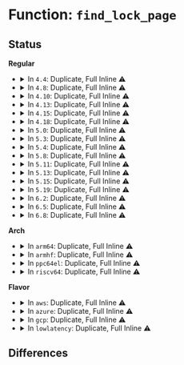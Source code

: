 # Function: <code>find_lock_page</code>

## Status
<b>Regular</b>
<ul>
<li>
<details>
<summary>In <code>4.4</code>: Duplicate, Full Inline ⚠️</summary>

**Collision:** Static Duplication

**Inline:** Full

**Transformation:** False

**Instances:**

```
In mm/truncate.c (ffffffff8119e631)
Location: include/linux/pagemap.h:299
Inline: True
Inline callers:
  - mm/truncate.c:truncate_inode_pages_range
  - mm/truncate.c:truncate_inode_pages_range
```
```
In mm/hugetlb.c (ffffffff811def0d)
Location: include/linux/pagemap.h:299
Inline: True
Inline callers:
  - mm/hugetlb.c:hugetlb_fault
  - mm/hugetlb.c:hugetlb_fault
```
```
In fs/dax.c (ffffffff8125dffb)
Location: include/linux/pagemap.h:299
Inline: True
Inline callers:
  - fs/dax.c:__dax_fault
```
```
In fs/ext4/inode.c (ffffffff8129ebf0)
Location: include/linux/pagemap.h:299
Inline: True
Inline callers:
  - fs/ext4/inode.c:ext4_setattr
```
```
In fs/hugetlbfs/inode.c (ffffffff812f3c95)
Location: include/linux/pagemap.h:299
Inline: True
Inline callers:
  - fs/hugetlbfs/inode.c:hugetlbfs_read_iter
```
</details>
</li>
<li>
<details>
<summary>In <code>4.8</code>: Duplicate, Full Inline ⚠️</summary>

**Collision:** Static Duplication

**Inline:** Full

**Transformation:** False

**Instances:**

```
In mm/truncate.c (ffffffff811b4e38)
Location: include/linux/pagemap.h:271
Inline: True
Inline callers:
  - mm/truncate.c:truncate_inode_pages_range
  - mm/truncate.c:truncate_inode_pages_range
```
```
In mm/shmem.c (ffffffff811bfddd)
Location: include/linux/pagemap.h:271
Inline: True
Inline callers:
  - mm/shmem.c:shmem_unused_huge_shrink
```
```
In mm/hugetlb.c (ffffffff811fd3d6)
Location: include/linux/pagemap.h:271
Inline: True
Inline callers:
  - mm/hugetlb.c:hugetlb_fault
  - mm/hugetlb.c:hugetlb_fault
```
```
In fs/ext4/inode.c (ffffffff812cd1aa)
Location: include/linux/pagemap.h:271
Inline: True
Inline callers:
  - fs/ext4/inode.c:ext4_setattr
```
```
In fs/hugetlbfs/inode.c (ffffffff81328271)
Location: include/linux/pagemap.h:271
Inline: True
Inline callers:
  - fs/hugetlbfs/inode.c:hugetlbfs_read_iter
```
</details>
</li>
<li>
<details>
<summary>In <code>4.10</code>: Duplicate, Full Inline ⚠️</summary>

**Collision:** Static Duplication

**Inline:** Full

**Transformation:** False

**Instances:**

```
In mm/truncate.c (ffffffff811c5459)
Location: include/linux/pagemap.h:281
Inline: True
Inline callers:
  - mm/truncate.c:truncate_inode_pages_range
  - mm/truncate.c:truncate_inode_pages_range
```
```
In mm/shmem.c (ffffffff811d0653)
Location: include/linux/pagemap.h:281
Inline: True
Inline callers:
  - mm/shmem.c:shmem_unused_huge_shrink
```
```
In mm/hugetlb.c (ffffffff8120dea5)
Location: include/linux/pagemap.h:281
Inline: True
Inline callers:
  - mm/hugetlb.c:hugetlb_fault
  - mm/hugetlb.c:hugetlb_fault
```
```
In fs/ext4/inode.c (ffffffff812e2f26)
Location: include/linux/pagemap.h:281
Inline: True
Inline callers:
  - fs/ext4/inode.c:ext4_setattr
```
```
In fs/hugetlbfs/inode.c (ffffffff8133dfc1)
Location: include/linux/pagemap.h:281
Inline: True
Inline callers:
  - fs/hugetlbfs/inode.c:hugetlbfs_read_iter
```
</details>
</li>
<li>
<details>
<summary>In <code>4.13</code>: Duplicate, Full Inline ⚠️</summary>

**Collision:** Static Duplication

**Inline:** Full

**Transformation:** False

**Instances:**

```
In mm/truncate.c (ffffffff811cd902)
Location: include/linux/pagemap.h:297
Inline: True
Inline callers:
  - mm/truncate.c:truncate_inode_pages_range
  - mm/truncate.c:truncate_inode_pages_range
```
```
In mm/shmem.c (ffffffff811d8aed)
Location: include/linux/pagemap.h:297
Inline: True
Inline callers:
  - mm/shmem.c:shmem_unused_huge_shrink
```
```
In mm/hugetlb.c (ffffffff81219e1a)
Location: include/linux/pagemap.h:297
Inline: True
Inline callers:
  - mm/hugetlb.c:hugetlb_fault
  - mm/hugetlb.c:hugetlb_no_page
```
```
In fs/ext4/inode.c (ffffffff813074b1)
Location: include/linux/pagemap.h:297
Inline: True
Inline callers:
  - fs/ext4/inode.c:ext4_setattr
```
```
In fs/hugetlbfs/inode.c (ffffffff81352c4b)
Location: include/linux/pagemap.h:297
Inline: True
Inline callers:
  - fs/hugetlbfs/inode.c:hugetlbfs_read_iter
```
</details>
</li>
<li>
<details>
<summary>In <code>4.15</code>: Duplicate, Full Inline ⚠️</summary>

**Collision:** Static Duplication

**Inline:** Full

**Transformation:** False

**Instances:**

```
In mm/truncate.c (ffffffff811e2bee)
Location: include/linux/pagemap.h:294
Inline: True
Inline callers:
  - mm/truncate.c:truncate_inode_pages_range
  - mm/truncate.c:truncate_inode_pages_range
```
```
In mm/hugetlb.c (ffffffff81234eea)
Location: include/linux/pagemap.h:294
Inline: True
Inline callers:
  - mm/hugetlb.c:hugetlb_fault
  - mm/hugetlb.c:hugetlb_no_page
```
```
In fs/ext4/inode.c (ffffffff8132c09f)
Location: include/linux/pagemap.h:294
Inline: True
Inline callers:
  - fs/ext4/inode.c:ext4_setattr
```
```
In fs/hugetlbfs/inode.c (ffffffff8137777b)
Location: include/linux/pagemap.h:294
Inline: True
Inline callers:
  - fs/hugetlbfs/inode.c:hugetlbfs_read_iter
```
</details>
</li>
<li>
<details>
<summary>In <code>4.18</code>: Duplicate, Full Inline ⚠️</summary>

**Collision:** Static Duplication

**Inline:** Full

**Transformation:** False

**Instances:**

```
In mm/truncate.c (ffffffff8120419f)
Location: include/linux/pagemap.h:294
Inline: True
Inline callers:
  - mm/truncate.c:truncate_inode_pages_range
  - mm/truncate.c:truncate_inode_pages_range
```
```
In mm/hugetlb.c (ffffffff81257ce9)
Location: include/linux/pagemap.h:294
Inline: True
Inline callers:
  - mm/hugetlb.c:hugetlb_fault
  - mm/hugetlb.c:hugetlb_no_page
```
```
In fs/ext4/inode.c (ffffffff8135a639)
Location: include/linux/pagemap.h:294
Inline: True
Inline callers:
  - fs/ext4/inode.c:ext4_setattr
```
```
In fs/hugetlbfs/inode.c (ffffffff813a5b8e)
Location: include/linux/pagemap.h:294
Inline: True
Inline callers:
  - fs/hugetlbfs/inode.c:hugetlbfs_read_iter
```
</details>
</li>
<li>
<details>
<summary>In <code>5.0</code>: Duplicate, Full Inline ⚠️</summary>

**Collision:** Static Duplication

**Inline:** Full

**Transformation:** False

**Instances:**

```
In mm/truncate.c (ffffffff81216b5f)
Location: include/linux/pagemap.h:294
Inline: True
Inline callers:
  - mm/truncate.c:truncate_inode_pages_range
  - mm/truncate.c:truncate_inode_pages_range
```
```
In mm/hugetlb.c (ffffffff8126c3a2)
Location: include/linux/pagemap.h:294
Inline: True
Inline callers:
  - mm/hugetlb.c:hugetlb_fault
  - mm/hugetlb.c:hugetlb_no_page
```
```
In fs/ext4/inode.c (ffffffff81372985)
Location: include/linux/pagemap.h:294
Inline: True
Inline callers:
  - fs/ext4/inode.c:ext4_setattr
```
```
In fs/hugetlbfs/inode.c (ffffffff813bee25)
Location: include/linux/pagemap.h:294
Inline: True
Inline callers:
  - fs/hugetlbfs/inode.c:hugetlbfs_read_iter
```
```
In fs/fuse/readdir.c (ffffffff813e9d6b)
Location: include/linux/pagemap.h:294
Inline: True
Inline callers:
  - fs/fuse/readdir.c:fuse_emit
```
</details>
</li>
<li>
<details>
<summary>In <code>5.3</code>: Duplicate, Full Inline ⚠️</summary>

**Collision:** Static Duplication

**Inline:** Full

**Transformation:** False

**Instances:**

```
In mm/truncate.c (ffffffff81225ec1)
Location: include/linux/pagemap.h:282
Inline: True
Inline callers:
  - mm/truncate.c:pagecache_isize_extended
  - mm/truncate.c:truncate_inode_pages_range
  - mm/truncate.c:truncate_inode_pages_range
```
```
In mm/hugetlb.c (ffffffff81287753)
Location: include/linux/pagemap.h:282
Inline: True
Inline callers:
  - mm/hugetlb.c:hugetlb_fault
  - mm/hugetlb.c:hugetlb_no_page
```
```
In fs/ext4/inode.c (ffffffff8139bd8d)
Location: include/linux/pagemap.h:282
Inline: True
Inline callers:
  - fs/ext4/inode.c:ext4_setattr
```
```
In fs/hugetlbfs/inode.c (ffffffff813e96a0)
Location: include/linux/pagemap.h:282
Inline: True
Inline callers:
  - fs/hugetlbfs/inode.c:hugetlbfs_read_iter
```
```
In fs/fuse/readdir.c (ffffffff81415ed4)
Location: include/linux/pagemap.h:282
Inline: True
Inline callers:
  - fs/fuse/readdir.c:fuse_emit
```
</details>
</li>
<li>
<details>
<summary>In <code>5.4</code>: Duplicate, Full Inline ⚠️</summary>

**Collision:** Static Duplication

**Inline:** Full

**Transformation:** False

**Instances:**

```
In mm/truncate.c (ffffffff8123438f)
Location: include/linux/pagemap.h:282
Inline: True
Inline callers:
  - mm/truncate.c:truncate_inode_pages_range
  - mm/truncate.c:truncate_inode_pages_range
```
```
In mm/hugetlb.c (ffffffff81297363)
Location: include/linux/pagemap.h:282
Inline: True
Inline callers:
  - mm/hugetlb.c:hugetlb_fault
  - mm/hugetlb.c:hugetlb_no_page
```
```
In mm/khugepaged.c (ffffffff812bc469)
Location: include/linux/pagemap.h:282
Inline: True
Inline callers:
  - mm/khugepaged.c:collapse_file
```
```
In fs/ext4/inode.c (ffffffff813b4895)
Location: include/linux/pagemap.h:282
Inline: True
Inline callers:
  - fs/ext4/inode.c:ext4_setattr
```
```
In fs/hugetlbfs/inode.c (ffffffff81403740)
Location: include/linux/pagemap.h:282
Inline: True
Inline callers:
  - fs/hugetlbfs/inode.c:hugetlbfs_read_iter
```
```
In fs/fuse/readdir.c (ffffffff8142fdb4)
Location: include/linux/pagemap.h:282
Inline: True
Inline callers:
  - fs/fuse/readdir.c:fuse_emit
```
</details>
</li>
<li>
<details>
<summary>In <code>5.8</code>: Duplicate, Full Inline ⚠️</summary>

**Collision:** Static Duplication

**Inline:** Full

**Transformation:** False

**Instances:**

```
In mm/truncate.c (ffffffff81261347)
Location: include/linux/pagemap.h:320
Inline: True
Inline callers:
  - mm/truncate.c:pagecache_isize_extended
  - mm/truncate.c:truncate_inode_pages_range
  - mm/truncate.c:truncate_inode_pages_range
```
```
In mm/hugetlb.c (ffffffff812ca94d)
Location: include/linux/pagemap.h:320
Inline: True
Inline callers:
  - mm/hugetlb.c:hugetlb_fault
  - mm/hugetlb.c:hugetlb_no_page
```
```
In mm/khugepaged.c (ffffffff812f1b09)
Location: include/linux/pagemap.h:320
Inline: True
Inline callers:
  - mm/khugepaged.c:collapse_file
  - mm/khugepaged.c:collapse_pte_mapped_thp
```
```
In fs/ext4/inode.c (ffffffff813ffd42)
Location: include/linux/pagemap.h:320
Inline: True
Inline callers:
  - fs/ext4/inode.c:ext4_setattr
```
```
In fs/hugetlbfs/inode.c (ffffffff8145166b)
Location: include/linux/pagemap.h:320
Inline: True
Inline callers:
  - fs/hugetlbfs/inode.c:hugetlbfs_read_iter
```
```
In fs/fuse/readdir.c (ffffffff8147fd35)
Location: include/linux/pagemap.h:320
Inline: True
Inline callers:
  - fs/fuse/readdir.c:fuse_add_dirent_to_cache
```
</details>
</li>
<li>
<details>
<summary>In <code>5.11</code>: Duplicate, Full Inline ⚠️</summary>

**Collision:** Static Duplication

**Inline:** Full

**Transformation:** False

**Instances:**

```
In mm/truncate.c (ffffffff8126b747)
Location: include/linux/pagemap.h:357
Inline: True
Inline callers:
  - mm/truncate.c:pagecache_isize_extended
  - mm/truncate.c:truncate_inode_pages_range
  - mm/truncate.c:truncate_inode_pages_range
```
```
In mm/hugetlb.c (ffffffff812d657a)
Location: include/linux/pagemap.h:357
Inline: True
Inline callers:
  - mm/hugetlb.c:hugetlb_fault
  - mm/hugetlb.c:hugetlb_no_page
```
```
In mm/khugepaged.c (ffffffff812fe090)
Location: include/linux/pagemap.h:357
Inline: True
Inline callers:
  - mm/khugepaged.c:collapse_file
  - mm/khugepaged.c:collapse_pte_mapped_thp
```
```
In fs/ext4/inode.c (ffffffff81412558)
Location: include/linux/pagemap.h:357
Inline: True
Inline callers:
  - fs/ext4/inode.c:ext4_setattr
```
```
In fs/hugetlbfs/inode.c (ffffffff8146db8b)
Location: include/linux/pagemap.h:357
Inline: True
Inline callers:
  - fs/hugetlbfs/inode.c:hugetlbfs_read_iter
```
```
In fs/fuse/readdir.c (ffffffff8149b415)
Location: include/linux/pagemap.h:357
Inline: True
Inline callers:
  - fs/fuse/readdir.c:fuse_add_dirent_to_cache
```
</details>
</li>
<li>
<details>
<summary>In <code>5.13</code>: Duplicate, Full Inline ⚠️</summary>

**Collision:** Static Duplication

**Inline:** Full

**Transformation:** False

**Instances:**

```
In mm/truncate.c (ffffffff812702d7)
Location: include/linux/pagemap.h:373
Inline: True
Inline callers:
  - mm/truncate.c:pagecache_isize_extended
  - mm/truncate.c:truncate_inode_pages_range
  - mm/truncate.c:truncate_inode_pages_range
```
```
In mm/hugetlb.c (ffffffff812da58d)
Location: include/linux/pagemap.h:373
Inline: True
Inline callers:
  - mm/hugetlb.c:hugetlb_mcopy_atomic_pte
  - mm/hugetlb.c:hugetlb_fault
  - mm/hugetlb.c:hugetlb_no_page
```
```
In mm/khugepaged.c (ffffffff81304a57)
Location: include/linux/pagemap.h:373
Inline: True
Inline callers:
  - mm/khugepaged.c:collapse_file
  - mm/khugepaged.c:collapse_pte_mapped_thp
```
```
In fs/ext4/inode.c (ffffffff814189d0)
Location: include/linux/pagemap.h:373
Inline: True
Inline callers:
  - fs/ext4/inode.c:ext4_setattr
```
```
In fs/hugetlbfs/inode.c (ffffffff81473101)
Location: include/linux/pagemap.h:373
Inline: True
Inline callers:
  - fs/hugetlbfs/inode.c:hugetlbfs_read_iter
```
```
In fs/fuse/readdir.c (ffffffff814a0625)
Location: include/linux/pagemap.h:373
Inline: True
Inline callers:
  - fs/fuse/readdir.c:fuse_add_dirent_to_cache
```
</details>
</li>
<li>
<details>
<summary>In <code>5.15</code>: Duplicate, Full Inline ⚠️</summary>

**Collision:** Static Duplication

**Inline:** Full

**Transformation:** False

**Instances:**

```
In mm/truncate.c (ffffffff812ad57f)
Location: include/linux/pagemap.h:373
Inline: True
Inline callers:
  - mm/truncate.c:pagecache_isize_extended
  - mm/truncate.c:truncate_inode_pages_range
  - mm/truncate.c:truncate_inode_pages_range
```
```
In mm/hugetlb.c (ffffffff81321512)
Location: include/linux/pagemap.h:373
Inline: True
Inline callers:
  - mm/hugetlb.c:hugetlb_mcopy_atomic_pte
  - mm/hugetlb.c:hugetlb_fault
  - mm/hugetlb.c:hugetlb_no_page
```
```
In mm/khugepaged.c (ffffffff8134e7c7)
Location: include/linux/pagemap.h:373
Inline: True
Inline callers:
  - mm/khugepaged.c:collapse_file
  - mm/khugepaged.c:collapse_pte_mapped_thp
```
```
In mm/secretmem.c (ffffffff81366710)
Location: include/linux/pagemap.h:373
Inline: True
Inline callers:
  - mm/secretmem.c:secretmem_fault
```
```
In fs/ext4/inode.c (ffffffff8146bbcb)
Location: include/linux/pagemap.h:373
Inline: True
Inline callers:
  - fs/ext4/inode.c:ext4_setattr
```
```
In fs/hugetlbfs/inode.c (ffffffff814c9c47)
Location: include/linux/pagemap.h:373
Inline: True
Inline callers:
  - fs/hugetlbfs/inode.c:hugetlbfs_read_iter
```
```
In fs/fuse/readdir.c (ffffffff814f84f3)
Location: include/linux/pagemap.h:373
Inline: True
Inline callers:
  - fs/fuse/readdir.c:fuse_add_dirent_to_cache
```
</details>
</li>
<li>
<details>
<summary>In <code>5.19</code>: Duplicate, Full Inline ⚠️</summary>

**Collision:** Static Duplication

**Inline:** Full

**Transformation:** False

**Instances:**

```
In mm/truncate.c (ffffffff81308007)
Location: include/linux/pagemap.h:587
Inline: True
Inline callers:
  - mm/truncate.c:pagecache_isize_extended
```
```
In mm/hugetlb.c (ffffffff8138e21c)
Location: include/linux/pagemap.h:587
Inline: True
Inline callers:
  - mm/hugetlb.c:hugetlb_mcopy_atomic_pte
  - mm/hugetlb.c:hugetlb_fault
  - mm/hugetlb.c:hugetlb_no_page
```
```
In mm/khugepaged.c (ffffffff813c4ea3)
Location: include/linux/pagemap.h:587
Inline: True
Inline callers:
  - mm/khugepaged.c:collapse_file
  - mm/khugepaged.c:collapse_pte_mapped_thp
```
```
In mm/secretmem.c (ffffffff813e3a16)
Location: include/linux/pagemap.h:587
Inline: True
Inline callers:
  - mm/secretmem.c:secretmem_fault
```
```
In fs/hugetlbfs/inode.c (ffffffff81555002)
Location: include/linux/pagemap.h:587
Inline: True
Inline callers:
  - fs/hugetlbfs/inode.c:hugetlbfs_read_iter
```
```
In fs/fuse/readdir.c (ffffffff815888b6)
Location: include/linux/pagemap.h:587
Inline: True
Inline callers:
  - fs/fuse/readdir.c:fuse_add_dirent_to_cache
```
</details>
</li>
<li>
<details>
<summary>In <code>6.2</code>: Duplicate, Full Inline ⚠️</summary>

**Collision:** Static Duplication

**Inline:** Full

**Transformation:** False

**Instances:**

```
In mm/truncate.c (ffffffff81371fb7)
Location: include/linux/pagemap.h:584
Inline: True
Inline callers:
  - mm/truncate.c:pagecache_isize_extended
```
```
In mm/hugetlb.c (ffffffff8140ce28)
Location: include/linux/pagemap.h:584
Inline: True
Inline callers:
  - mm/hugetlb.c:hugetlb_mcopy_atomic_pte
  - mm/hugetlb.c:hugetlb_fault
  - mm/hugetlb.c:hugetlb_no_page
```
```
In mm/khugepaged.c (ffffffff81449750)
Location: include/linux/pagemap.h:584
Inline: True
Inline callers:
  - mm/khugepaged.c:collapse_file
  - mm/khugepaged.c:collapse_pte_mapped_thp
```
```
In mm/secretmem.c (ffffffff8146b3f3)
Location: include/linux/pagemap.h:584
Inline: True
Inline callers:
  - mm/secretmem.c:secretmem_fault
```
```
In fs/hugetlbfs/inode.c (ffffffff815f7b2e)
Location: include/linux/pagemap.h:584
Inline: True
Inline callers:
  - fs/hugetlbfs/inode.c:hugetlbfs_read_iter
```
```
In fs/fuse/readdir.c (ffffffff8162ed76)
Location: include/linux/pagemap.h:584
Inline: True
Inline callers:
  - fs/fuse/readdir.c:fuse_add_dirent_to_cache
```
</details>
</li>
<li>
<details>
<summary>In <code>6.5</code>: Duplicate, Full Inline ⚠️</summary>

**Collision:** Static Duplication

**Inline:** Full

**Transformation:** False

**Instances:**

```
In mm/truncate.c (ffffffff813a4157)
Location: include/linux/pagemap.h:611
Inline: True
Inline callers:
  - mm/truncate.c:pagecache_isize_extended
```
```
In mm/khugepaged.c (ffffffff8147f75c)
Location: include/linux/pagemap.h:611
Inline: True
Inline callers:
  - mm/khugepaged.c:collapse_file
  - mm/khugepaged.c:collapse_pte_mapped_thp
```
```
In mm/secretmem.c (ffffffff814a01d9)
Location: include/linux/pagemap.h:611
Inline: True
Inline callers:
  - mm/secretmem.c:secretmem_fault
```
```
In fs/hugetlbfs/inode.c (ffffffff8162faa6)
Location: include/linux/pagemap.h:611
Inline: True
Inline callers:
  - fs/hugetlbfs/inode.c:hugetlbfs_read_iter
```
```
In fs/fuse/readdir.c (ffffffff81666fd9)
Location: include/linux/pagemap.h:611
Inline: True
Inline callers:
  - fs/fuse/readdir.c:fuse_add_dirent_to_cache
```
</details>
</li>
<li>
<details>
<summary>In <code>6.8</code>: Duplicate, Full Inline ⚠️</summary>

**Collision:** Static Duplication

**Inline:** Full

**Transformation:** False

**Instances:**

```
In mm/truncate.c (ffffffff813cdca7)
Location: include/linux/pagemap.h:729
Inline: True
Inline callers:
  - mm/truncate.c:pagecache_isize_extended
```
```
In mm/khugepaged.c (ffffffff814ad85d)
Location: include/linux/pagemap.h:729
Inline: True
Inline callers:
  - mm/khugepaged.c:collapse_file
```
```
In mm/secretmem.c (ffffffff814cf85f)
Location: include/linux/pagemap.h:729
Inline: True
Inline callers:
  - mm/secretmem.c:secretmem_fault
```
```
In fs/fuse/readdir.c (ffffffff816a1329)
Location: include/linux/pagemap.h:729
Inline: True
Inline callers:
  - fs/fuse/readdir.c:fuse_add_dirent_to_cache
```
</details>
</li>
</ul>
<b>Arch</b>
<ul>
<li>
<details>
<summary>In <code>arm64</code>: Duplicate, Full Inline ⚠️</summary>

**Collision:** Static Duplication

**Inline:** Full

**Transformation:** False

**Instances:**

```
In mm/truncate.c (ffff8000102c49c8)
Location: include/linux/pagemap.h:282
Inline: True
Inline callers:
  - mm/truncate.c:truncate_inode_pages_range
  - mm/truncate.c:truncate_inode_pages_range
```
```
In mm/hugetlb.c (ffff8000103351c8)
Location: include/linux/pagemap.h:282
Inline: True
Inline callers:
  - mm/hugetlb.c:hugetlb_fault
  - mm/hugetlb.c:hugetlb_no_page
```
```
In mm/khugepaged.c (ffff80001035d8f0)
Location: include/linux/pagemap.h:282
Inline: True
Inline callers:
  - mm/khugepaged.c:collapse_file
```
```
In fs/ext4/inode.c (ffff800010488f80)
Location: include/linux/pagemap.h:282
Inline: True
Inline callers:
  - fs/ext4/inode.c:ext4_setattr
```
```
In fs/hugetlbfs/inode.c (ffff8000104e18e4)
Location: include/linux/pagemap.h:282
Inline: True
Inline callers:
  - fs/hugetlbfs/inode.c:hugetlbfs_read_iter
```
```
In fs/fuse/readdir.c (ffff800010514948)
Location: include/linux/pagemap.h:282
Inline: True
Inline callers:
  - fs/fuse/readdir.c:fuse_emit
```
</details>
</li>
<li>
<details>
<summary>In <code>armhf</code>: Duplicate, Full Inline ⚠️</summary>

**Collision:** Static Duplication

**Inline:** Full

**Transformation:** False

**Instances:**

```
In mm/truncate.c (c04ef2bc)
Location: include/linux/pagemap.h:282
Inline: True
Inline callers:
  - mm/truncate.c:truncate_inode_pages_range
  - mm/truncate.c:truncate_inode_pages_range
```
```
In fs/ext4/inode.c (c064b4f8)
Location: include/linux/pagemap.h:282
Inline: True
Inline callers:
  - fs/ext4/inode.c:ext4_setattr
```
```
In fs/fuse/readdir.c (c06cf560)
Location: include/linux/pagemap.h:282
Inline: True
Inline callers:
  - fs/fuse/readdir.c:fuse_emit
```
</details>
</li>
<li>
<details>
<summary>In <code>ppc64el</code>: Duplicate, Full Inline ⚠️</summary>

**Collision:** Static Duplication

**Inline:** Full

**Transformation:** False

**Instances:**

```
In mm/truncate.c (c00000000037e810)
Location: include/linux/pagemap.h:282
Inline: True
Inline callers:
  - mm/truncate.c:pagecache_isize_extended
  - mm/truncate.c:truncate_inode_pages_range
  - mm/truncate.c:truncate_inode_pages_range
```
```
In mm/hugetlb.c (c00000000040ea3c)
Location: include/linux/pagemap.h:282
Inline: True
Inline callers:
  - mm/hugetlb.c:hugetlb_fault
  - mm/hugetlb.c:hugetlb_no_page
```
```
In mm/khugepaged.c (c000000000448bdc)
Location: include/linux/pagemap.h:282
Inline: True
Inline callers:
  - mm/khugepaged.c:collapse_file
```
```
In fs/ext4/inode.c (c0000000005afd50)
Location: include/linux/pagemap.h:282
Inline: True
Inline callers:
  - fs/ext4/inode.c:ext4_setattr
```
```
In fs/hugetlbfs/inode.c (c00000000061ede8)
Location: include/linux/pagemap.h:282
Inline: True
Inline callers:
  - fs/hugetlbfs/inode.c:hugetlbfs_read_iter
```
```
In fs/fuse/readdir.c (c00000000065cc70)
Location: include/linux/pagemap.h:282
Inline: True
Inline callers:
  - fs/fuse/readdir.c:fuse_emit
```
</details>
</li>
<li>
<details>
<summary>In <code>riscv64</code>: Duplicate, Full Inline ⚠️</summary>

**Collision:** Static Duplication

**Inline:** Full

**Transformation:** False

**Instances:**

```
In mm/truncate.c (ffffffe0001e527a)
Location: include/linux/pagemap.h:282
Inline: True
Inline callers:
  - mm/truncate.c:truncate_inode_pages_range
  - mm/truncate.c:truncate_inode_pages_range
```
```
In mm/hugetlb.c (ffffffe000231906)
Location: include/linux/pagemap.h:282
Inline: True
Inline callers:
  - mm/hugetlb.c:hugetlb_fault
  - mm/hugetlb.c:hugetlb_no_page
```
```
In fs/ext4/inode.c (ffffffe000310888)
Location: include/linux/pagemap.h:282
Inline: True
Inline callers:
  - fs/ext4/inode.c:ext4_setattr
```
```
In fs/hugetlbfs/inode.c (ffffffe000355ca2)
Location: include/linux/pagemap.h:282
Inline: True
Inline callers:
  - fs/hugetlbfs/inode.c:hugetlbfs_read_iter
```
```
In fs/fuse/readdir.c (ffffffe00037e338)
Location: include/linux/pagemap.h:282
Inline: True
Inline callers:
  - fs/fuse/readdir.c:fuse_emit
```
</details>
</li>
</ul>
<b>Flavor</b>
<ul>
<li>
<details>
<summary>In <code>aws</code>: Duplicate, Full Inline ⚠️</summary>

**Collision:** Static Duplication

**Inline:** Full

**Transformation:** False

**Instances:**

```
In mm/truncate.c (ffffffff8122c9df)
Location: include/linux/pagemap.h:282
Inline: True
Inline callers:
  - mm/truncate.c:truncate_inode_pages_range
  - mm/truncate.c:truncate_inode_pages_range
```
```
In mm/hugetlb.c (ffffffff8128f943)
Location: include/linux/pagemap.h:282
Inline: True
Inline callers:
  - mm/hugetlb.c:hugetlb_fault
  - mm/hugetlb.c:hugetlb_no_page
```
```
In mm/khugepaged.c (ffffffff812b4a49)
Location: include/linux/pagemap.h:282
Inline: True
Inline callers:
  - mm/khugepaged.c:collapse_file
```
```
In fs/ext4/inode.c (ffffffff813ace75)
Location: include/linux/pagemap.h:282
Inline: True
Inline callers:
  - fs/ext4/inode.c:ext4_setattr
```
```
In fs/hugetlbfs/inode.c (ffffffff813fbd20)
Location: include/linux/pagemap.h:282
Inline: True
Inline callers:
  - fs/hugetlbfs/inode.c:hugetlbfs_read_iter
```
```
In fs/fuse/readdir.c (ffffffff81428394)
Location: include/linux/pagemap.h:282
Inline: True
Inline callers:
  - fs/fuse/readdir.c:fuse_emit
```
</details>
</li>
<li>
<details>
<summary>In <code>azure</code>: Duplicate, Full Inline ⚠️</summary>

**Collision:** Static Duplication

**Inline:** Full

**Transformation:** False

**Instances:**

```
In mm/truncate.c (ffffffff8121fabf)
Location: include/linux/pagemap.h:282
Inline: True
Inline callers:
  - mm/truncate.c:truncate_inode_pages_range
  - mm/truncate.c:truncate_inode_pages_range
```
```
In mm/hugetlb.c (ffffffff812815f8)
Location: include/linux/pagemap.h:282
Inline: True
Inline callers:
  - mm/hugetlb.c:hugetlb_fault
  - mm/hugetlb.c:hugetlb_no_page
```
```
In mm/khugepaged.c (ffffffff812a5a9b)
Location: include/linux/pagemap.h:282
Inline: True
Inline callers:
  - mm/khugepaged.c:collapse_file
```
```
In fs/ext4/inode.c (ffffffff8139d905)
Location: include/linux/pagemap.h:282
Inline: True
Inline callers:
  - fs/ext4/inode.c:ext4_setattr
```
```
In fs/hugetlbfs/inode.c (ffffffff813ec7a0)
Location: include/linux/pagemap.h:282
Inline: True
Inline callers:
  - fs/hugetlbfs/inode.c:hugetlbfs_read_iter
```
```
In fs/fuse/readdir.c (ffffffff81418e14)
Location: include/linux/pagemap.h:282
Inline: True
Inline callers:
  - fs/fuse/readdir.c:fuse_emit
```
</details>
</li>
<li>
<details>
<summary>In <code>gcp</code>: Duplicate, Full Inline ⚠️</summary>

**Collision:** Static Duplication

**Inline:** Full

**Transformation:** False

**Instances:**

```
In mm/truncate.c (ffffffff8122a77f)
Location: include/linux/pagemap.h:282
Inline: True
Inline callers:
  - mm/truncate.c:truncate_inode_pages_range
  - mm/truncate.c:truncate_inode_pages_range
```
```
In mm/hugetlb.c (ffffffff8128d753)
Location: include/linux/pagemap.h:282
Inline: True
Inline callers:
  - mm/hugetlb.c:hugetlb_fault
  - mm/hugetlb.c:hugetlb_no_page
```
```
In mm/khugepaged.c (ffffffff812b2859)
Location: include/linux/pagemap.h:282
Inline: True
Inline callers:
  - mm/khugepaged.c:collapse_file
```
```
In fs/ext4/inode.c (ffffffff813aa6d5)
Location: include/linux/pagemap.h:282
Inline: True
Inline callers:
  - fs/ext4/inode.c:ext4_setattr
```
```
In fs/hugetlbfs/inode.c (ffffffff813f90a0)
Location: include/linux/pagemap.h:282
Inline: True
Inline callers:
  - fs/hugetlbfs/inode.c:hugetlbfs_read_iter
```
```
In fs/fuse/readdir.c (ffffffff81424534)
Location: include/linux/pagemap.h:282
Inline: True
Inline callers:
  - fs/fuse/readdir.c:fuse_emit
```
</details>
</li>
<li>
<details>
<summary>In <code>lowlatency</code>: Duplicate, Full Inline ⚠️</summary>

**Collision:** Static Duplication

**Inline:** Full

**Transformation:** False

**Instances:**

```
In mm/truncate.c (ffffffff81239b57)
Location: include/linux/pagemap.h:282
Inline: True
Inline callers:
  - mm/truncate.c:truncate_inode_pages_range
  - mm/truncate.c:truncate_inode_pages_range
```
```
In mm/hugetlb.c (ffffffff8129d4e2)
Location: include/linux/pagemap.h:282
Inline: True
Inline callers:
  - mm/hugetlb.c:hugetlb_fault
  - mm/hugetlb.c:hugetlb_no_page
```
```
In mm/khugepaged.c (ffffffff812c2a92)
Location: include/linux/pagemap.h:282
Inline: True
Inline callers:
  - mm/khugepaged.c:collapse_file
```
```
In fs/ext4/inode.c (ffffffff813befca)
Location: include/linux/pagemap.h:282
Inline: True
Inline callers:
  - fs/ext4/inode.c:ext4_setattr
```
```
In fs/hugetlbfs/inode.c (ffffffff8140eee0)
Location: include/linux/pagemap.h:282
Inline: True
Inline callers:
  - fs/hugetlbfs/inode.c:hugetlbfs_read_iter
```
```
In fs/fuse/readdir.c (ffffffff8143b7ee)
Location: include/linux/pagemap.h:282
Inline: True
Inline callers:
  - fs/fuse/readdir.c:fuse_emit
```
</details>
</li>
</ul>

## Differences

